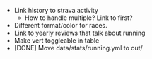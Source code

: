 * Link history to strava activity
  * How to handle multiple? Link to first?
* Different format/color for races.
* Link to yearly reviews that talk about running
* Make vert toggleable in table
* [DONE] Move data/stats/running.yml to out/
